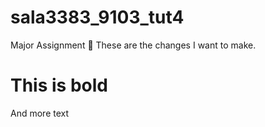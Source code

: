 # sala3383_9103_tut4
Major Assignment 🎨
These are the changes I want to make. 

# This is bold 

And more text
